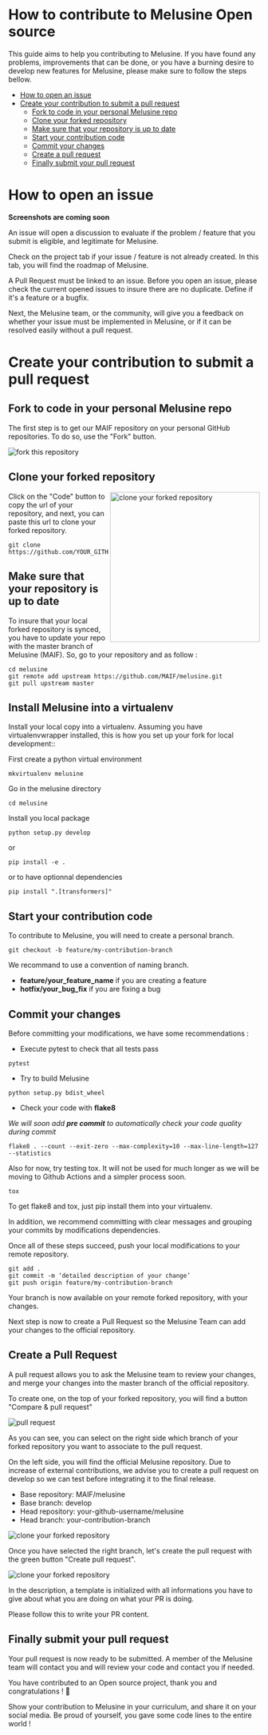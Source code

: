 # How to contribute to Melusine Open source

This guide aims to help you contributing to Melusine. If you have found any problems, improvements that can be done, or you have a burning desire to develop new features for Melusine, please make sure to follow the steps bellow.

- [How to open an issue](#how-to-open-an-issue)
- [Create your contribution to submit a pull request](#create-your-contribution-to-submit-a-pull-request)
    - [Fork to code in your personal Melusine repo](#fork-to-code-in-your-personal-melusine-repo)
    - [Clone your forked repository](#clone-your-forked-repository)
    - [Make sure that your repository is up to date](#make-sure-that-your-repository-is-up-to-date)
    - [Start your contribution code](#start-your-contribution-code)
    - [Commit your changes](#commit-your-changes)
    - [Create a pull request](#create-a-pull-request)
    - [Finally submit your pull request](#finally-submit-your-pull-request)

# How to open an issue

**Screenshots are coming soon**

An issue will open a discussion to evaluate if the problem / feature that you submit is eligible, and legitimate for Melusine.

Check on the project tab if your issue / feature is not already created. In this tab, you will find the roadmap of Melusine.

A Pull Request must be linked to an issue.
Before you open an issue, please check the current opened issues to insure there are no duplicate. Define if it's a feature or a bugfix.

Next, the Melusine team, or the community, will give you a feedback on whether your issue must be implemented in Melusine, or if it can be resolved easily without a pull request.

# Create your contribution to submit a pull request
## Fork to code in your personal Melusine repo

The first step is to get our MAIF repository on your personal GitHub repositories. To do so, use the "Fork" button.

<img src="https://raw.githubusercontent.com/MAIF/melusine/master/docs/assets/images/contributing/fork_melusine.PNG" alt="fork this repository" />

## Clone your forked repository

<img align="right" width="300" src="https://raw.githubusercontent.com/MAIF/melusine/master/docs/assets/images/contributing/clone_melusine.PNG" alt="clone your forked repository" />

Click on the "Code" button to copy the url of your repository, and next, you can paste this url to clone your forked repository.

```
git clone https://github.com/YOUR_GITHUB_PROFILE/melusine.git
```

## Make sure that your repository is up to date

To insure that your local forked repository is synced, you have to update your repo with the master branch of Melusine (MAIF). So, go to your repository and as follow :

```
cd melusine
git remote add upstream https://github.com/MAIF/melusine.git
git pull upstream master
```

## Install Melusine into a virtualenv

Install your local copy into a virtualenv. Assuming you have virtualenvwrapper installed, this is how you set up your fork for local development::

First create a python virtual environment
```
mkvirtualenv melusine
```
Go in the melusine directory
```
cd melusine 
```
Install you local package 
```
python setup.py develop
```
or
```
pip install -e .
```
or to have optionnal dependencies
```
pip install ".[transformers]"
```

## Start your contribution code

To contribute to Melusine, you will need to create a personal branch.
```
git checkout -b feature/my-contribution-branch
```
We recommand to use a convention of naming branch. 
- **feature/your_feature_name** if you are creating a feature
- **hotfix/your_bug_fix** if you are fixing a bug

## Commit your changes

Before committing your modifications, we have some recommendations :

- Execute pytest to check that all tests pass
```
pytest
```
- Try to build Melusine 
```
python setup.py bdist_wheel
```
- Check your code with **flake8**

*We will soon add **pre commit** to automatically check your code quality during commit*

```
flake8 . --count --exit-zero --max-complexity=10 --max-line-length=127 --statistics
```

Also for now, try testing tox. It will not be used for much longer as we will be moving to Github Actions and a simpler process soon.

```
tox
```

To get flake8 and tox, just pip install them into your virtualenv.

In addition, we recommend committing with clear messages and grouping your commits by modifications dependencies.

Once all of these steps succeed, push your local modifications to your remote repository.

```
git add .
git commit -m ‘detailed description of your change’
git push origin feature/my-contribution-branch
```

Your branch is now available on your remote forked repository, with your changes. 

Next step is now to create a Pull Request so the Melusine Team can add your changes to the official repository.

## Create a Pull Request


A pull request allows you to ask the Melusine team to review your changes, and merge your changes into the master branch of the official repository.

To create one, on the top of your forked repository, you will find a button "Compare & pull request"

<img src="https://raw.githubusercontent.com/MAIF/melusine/master/docs/assets/images/contributing/melusine-compare-pr.png" alt="pull request" />

As you can see, you can select on the right side which branch of your forked repository you want to associate to the pull request. 

On the left side, you will find the official Melusine repository. Due to increase of external contributions, we advise you to create a pull request on develop so we can test before integrating it to the final release.

- Base repository: MAIF/melusine
- Base branch: develop
- Head repository: your-github-username/melusine
- Head branch: your-contribution-branch

<img src="https://raw.githubusercontent.com/MAIF/melusine/master/docs/assets/images/contributing/melusine-pr-branch.png" alt="clone your forked repository" />

Once you have selected the right branch, let's create the pull request with the green button "Create pull request".

<img src="https://raw.githubusercontent.com/MAIF/melusine/master/docs/assets/images/contributing/melusine-pr-description.png" alt="clone your forked repository" />

In the description, a template is initialized with all informations you have to give about what you are doing on what your PR is doing.

Please follow this to write your PR content.


## Finally submit your pull request

Your pull request is now ready to be submitted. A member of the Melusine team will contact you and will review your code and contact you if needed.

You have contributed to an Open source project, thank you and congratulations ! 🥳

Show your contribution to Melusine in your curriculum, and share it on your social media. Be proud of yourself, you gave some code lines to the entire world !
